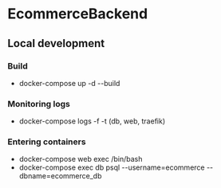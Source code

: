 # EcommerceBackend

## Local development
### Build
- docker-compose up -d --build
### Monitoring logs
- docker-compose logs -f -t <service-name> (db, web, traefik)

### Entering containers
- docker-compose web exec /bin/bash
- docker-compose exec db psql --username=ecommerce --dbname=ecommerce_db
